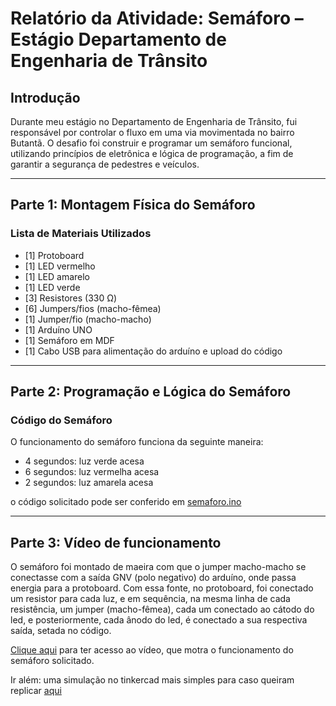 # Relatório da Atividade: Semáforo – Estágio Departamento de Engenharia de Trânsito

## Introdução

Durante meu estágio no Departamento de Engenharia de Trânsito, fui responsável por controlar o fluxo em uma via movimentada no bairro Butantã. O desafio foi construir e programar um semáforo funcional, utilizando princípios de eletrônica e lógica de programação, a fim de garantir a segurança de pedestres e veículos.

---

## Parte 1: Montagem Física do Semáforo

### Lista de Materiais Utilizados

- [1] Protoboard
- [1] LED vermelho
- [1] LED amarelo
- [1] LED verde
- [3] Resistores (330 Ω)
- [6] Jumpers/fios (macho-fêmea)
- [1] Jumper/fio (macho-macho)
- [1] Arduíno UNO
- [1] Semáforo em MDF
- [1] Cabo USB para alimentação do arduíno e upload do código

---

## Parte 2: Programação e Lógica do Semáforo

### Código do Semáforo

O funcionamento do semáforo funciona da seguinte maneira:
- 4 segundos: luz verde acesa
- 6 segundos: luz vermelha acesa
- 2 segundos: luz amarela acesa

o código solicitado pode ser conferido em [semaforo.ino](semaforo.ino)

---

## Parte 3: Vídeo de funcionamento

O semáforo foi montado de maeira com que o jumper macho-macho se conectasse com a saída GNV (polo negativo) do arduíno, onde passa energia para a protoboard. Com essa fonte, no protoboard, foi conectado um resistor para cada luz, e em sequência, na mesma linha de cada resistência, um jumper (macho-fêmea), cada um conectado ao cátodo do led, e posteriormente, cada ânodo do led, é conectado a sua respectiva saída, setada no código.

[Clique aqui](https://www.youtube.com/watch?v=Lo7x-fEkS5Y) para ter acesso ao vídeo, que motra o funcionamento do semáforo solicitado.

Ir além: uma simulação no tinkercad mais simples para caso queiram replicar [aqui](https://www.tinkercad.com/things/9MR4YbZYrY4/editel?returnTo=%2Fdashboard%2Fdesigns%2Fcircuits&sharecode=yjYZBbxEM6g-WXu5dVQgosaW7ZMjlDq3c3b1ASmFpVM)
